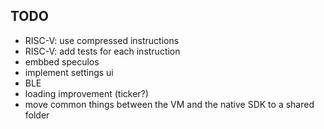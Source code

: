 ## TODO

- RISC-V: use compressed instructions
- RISC-V: add tests for each instruction
- embbed speculos
- implement settings ui
- BLE
- loading improvement (ticker?)
- move common things between the VM and the native SDK to a shared folder
